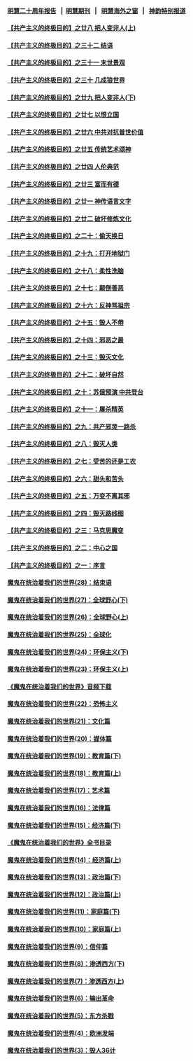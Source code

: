 #### [明慧二十周年报告](https://github.com/gfw-breaker/mh-reports/blob/master/README.md?t=07160536) &nbsp;&nbsp;|&nbsp;&nbsp;[明慧期刊](https://github.com/gfw-breaker/mh-qikan) &nbsp;&nbsp;|&nbsp;&nbsp; [明慧海外之窗](https://github.com/gfw-breaker/mh-news/blob/master/README.md?t=07160536) &nbsp;&nbsp;|&nbsp;&nbsp; [神韵特别报道](https://github.com/gfw-breaker/mh-news/blob/master/shenyun.md?t=07160536) 

#### [【共产主义的终极目的】之廿八 把人变非人(上)](../pages/nsc422/n11340492.md?t=07160536) 

#### [【共产主义的终极目的】之三十二 结语](../pages/nsc422/n11360535.md?t=07160536) 

#### [【共产主义的终极目的】之三十一 末世景观](../pages/nsc422/n11351129.md?t=07160536) 

#### [【共产主义的终极目的】之三十 几成狼世界](../pages/nsc422/n11348280.md?t=07160536) 

#### [【共产主义的终极目的】之廿九 把人变非人(下)](../pages/nsc422/n11344140.md?t=07160536) 

#### [【共产主义的终极目的】之廿七 以恨立国](../pages/nsc422/n11336944.md?t=07160536) 

#### [【共产主义的终极目的】之廿六 中共对抗普世价值](../pages/nsc422/n11324785.md?t=07160536) 

#### [【共产主义的终极目的】之廿五 传统艺术颂神](../pages/nsc422/n11296396.md?t=07160536) 

#### [【共产主义的终极目的】之廿四 人伦典范](../pages/nsc422/n11296397.md?t=07160536) 

#### [【共产主义的终极目的】之廿三 富而有德](../pages/nsc422/n11283598.md?t=07160536) 

#### [【共产主义的终极目的】之廿一 神传语言文字](../pages/nsc422/n11263265.md?t=07160536) 

#### [【共产主义的终极目的】之廿二 破坏修炼文化](../pages/nsc422/n11245728.md?t=07160536) 

#### [【共产主义的终极目的】之二十：偷天换日](../pages/nsc422/n11238846.md?t=07160536) 

#### [【共产主义的终极目的】之十九：打开地狱门](../pages/nsc422/n11206376.md?t=07160536) 

#### [【共产主义的终极目的】之十八：柔性洗脑](../pages/nsc422/n11199994.md?t=07160536) 

#### [【共产主义的终极目的】之十七：颠倒善恶](../pages/nsc422/n11179782.md?t=07160536) 

#### [【共产主义的终极目的】之十六：反神骂祖宗](../pages/nsc422/n11166798.md?t=07160536) 

#### [【共产主义的终极目的】之十五：毁人不倦](../pages/nsc422/n11166792.md?t=07160536) 

#### [【共产主义的终极目的】之十四：邪恶之最](../pages/nsc422/n11150249.md?t=07160536) 

#### [【共产主义的终极目的】之十三：毁灭文化](../pages/nsc422/n11135227.md?t=07160536) 

#### [【共产主义的终极目的】之十二：破坏自然](../pages/nsc422/n11135214.md?t=07160536) 

#### [【共产主义的终极目的】之十：苏俄预演 中共登台](../pages/nsc422/n11118424.md?t=07160536) 

#### [【共产主义的终极目的】之十一：屠杀精英](../pages/nsc422/n11118442.md?t=07160536) 

#### [【共产主义的终极目的】之九：共产邪灵一路杀](../pages/nsc422/n11114139.md?t=07160536) 

#### [【共产主义的终极目的】之八：毁灭人类](../pages/nsc422/n11108503.md?t=07160536) 

#### [【共产主义的终极目的】之七：受苦的还是工农](../pages/nsc422/n11101809.md?t=07160536) 

#### [【共产主义的终极目的】之六：甜头和苦头](../pages/nsc422/n11096971.md?t=07160536) 

#### [【共产主义的终极目的】之五：万变不离其邪](../pages/nsc422/n11091285.md?t=07160536) 

#### [【共产主义的终极目的】之四：毁灭路线图](../pages/nsc422/n11086284.md?t=07160536) 

#### [【共产主义的终极目的】之三：马克思魔变](../pages/nsc422/n11061941.md?t=07160536) 

#### [【共产主义的终极目的】之二：中心之国](../pages/nsc422/n11047728.md?t=07160536) 

#### [【共产主义的终极目的】之一：序言](../pages/nsc422/n11086077.md?t=07160536) 

#### [魔鬼在统治着我们的世界(28)：结束语](../pages/nsc422/n10936246.md?t=07160536) 

#### [魔鬼在统治着我们的世界(27)：全球野心(下)](../pages/nsc422/n10928319.md?t=07160536) 

#### [魔鬼在统治着我们的世界(26)：全球野心(上)](../pages/nsc422/n10900318.md?t=07160536) 

#### [魔鬼在统治着我们的世界(25)：全球化](../pages/nsc422/n10788205.md?t=07160536) 

#### [魔鬼在统治着我们的世界(24)：环保主义(下)](../pages/nsc422/n10695307.md?t=07160536) 

#### [魔鬼在统治着我们的世界(23)：环保主义(上)](../pages/nsc422/n10688613.md?t=07160536) 

#### [《魔鬼在统治着我们的世界》音频下载](../pages/nsc422/n10635553.md?t=07160536) 

#### [魔鬼在统治着我们的世界(22)：恐怖主义](../pages/nsc422/n10614727.md?t=07160536) 

#### [魔鬼在统治着我们的世界(21)：文化篇](../pages/nsc422/n10597706.md?t=07160536) 

#### [魔鬼在统治着我们的世界(20)：媒体篇](../pages/nsc422/n10586579.md?t=07160536) 

#### [魔鬼在统治着我们的世界(19)：教育篇(下)](../pages/nsc422/n10564808.md?t=07160536) 

#### [魔鬼在统治着我们的世界(18)：教育篇(上)](../pages/nsc422/n10526970.md?t=07160536) 

#### [魔鬼在统治着我们的世界(17)：艺术篇](../pages/nsc422/n10499093.md?t=07160536) 

#### [魔鬼在统治着我们的世界(16)：法律篇](../pages/nsc422/n10485969.md?t=07160536) 

#### [魔鬼在统治着我们的世界(15)：经济篇(下)](../pages/nsc422/n10469975.md?t=07160536) 

#### [《魔鬼在统治着我们的世界》全书目录](../pages/nsc422/n10464261.md?t=07160536) 

#### [魔鬼在统治着我们的世界(14)：经济篇(上)](../pages/nsc422/n10457370.md?t=07160536) 

#### [魔鬼在统治着我们的世界(13)：政治篇(下)](../pages/nsc422/n10448270.md?t=07160536) 

#### [魔鬼在统治着我们的世界(12)：政治篇(上)](../pages/nsc422/n10444576.md?t=07160536) 

#### [魔鬼在统治着我们的世界(11)：家庭篇(下)](../pages/nsc422/n10440961.md?t=07160536) 

#### [魔鬼在统治着我们的世界(10)：家庭篇(上)](../pages/nsc422/n10435448.md?t=07160536) 

#### [魔鬼在统治着我们的世界(9)：信仰篇](../pages/nsc422/n10432159.md?t=07160536) 

#### [魔鬼在统治着我们的世界(8)：渗透西方(下)](../pages/nsc422/n10429603.md?t=07160536) 

#### [魔鬼在统治着我们的世界(7)：渗透西方(上)](../pages/nsc422/n10426013.md?t=07160536) 

#### [魔鬼在统治着我们的世界(6)：输出革命](../pages/nsc422/n10421536.md?t=07160536) 

#### [魔鬼在统治着我们的世界(5)：东方杀戮](../pages/nsc422/n10417707.md?t=07160536) 

#### [魔鬼在统治着我们的世界(4)：欧洲发端](../pages/nsc422/n10414890.md?t=07160536) 

#### [魔鬼在统治着我们的世界(3)：毁人36计](../pages/nsc422/n10411583.md?t=07160536) 

